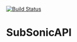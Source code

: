 [![Build Status](https://travis-ci.org/bidossessi/SubSonicAPI.svg?branch=master)](https://travis-ci.org/bidossessi/SubSonicAPI)
# SubSonicAPI
